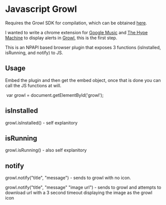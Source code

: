 Javascript Growl
================

Requires the Growl SDK for compilation, which can be obtained [here](http://growl.info/downloads_developers.php).

I wanted to write a chrome extension for [Google Music](http://music.google.com) and [The Hype Machine](http://hypem.com) to display alerts in [Growl](http://growl.info), this is the first step.

This is an NPAPI based browser plugin that exposes 3 functions (isInstalled, isRunning, and notify) to JS.

Usage
-----
Embed the plugin and then get the embed object, once that is done you can call the JS functions at will.

<embed type="application/x-growl-plugin" id="growl" hidden="true" />
var growl = document.getElementById('growl');


isInstalled
----------------
growl.isInstalled() - self explanitory

isRunning
--------------
growl.isRunning() - also self explanitory

notify
-----
growl.notify("title", "message") - sends to growl with no icon.

growl.notify("title", "message" "image url") - sends to growl and attempts to download url with a 3 second timeout displaying the image as the growl icon
